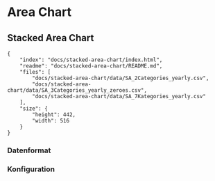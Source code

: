 # Area Chart

## Stacked Area Chart

```project
{
    "index": "docs/stacked-area-chart/index.html",
    "readme": "docs/stacked-area-chart/README.md",
    "files": [
        "docs/stacked-area-chart/data/SA_2Categories_yearly.csv",
        "docs/stacked-area-chart/data/SA_3Categories_yearly_zeroes.csv",
        "docs/stacked-area-chart/data/SA_7Kategories_yearly.csv"
    ],
    "size": {
        "height": 442,
        "width": 516
    }
}
```

### Datenformat

### Konfiguration

